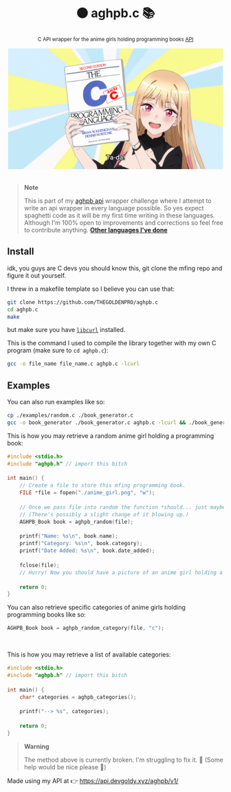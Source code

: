 <div align="center">

  # ⚫ aghpb.c 📚
  <sub>C API wrapper for the anime girls holding programming books [API](https://api.devgoldy.xyz/aghpb/v1/docs)</sub>

</div>

<div align="center">

  <img src="./assets/book_1.png" width="500px">

</div>

<br>

> **Note**
> 
> This is part of my [aghpb api](https://github.com/THEGOLDENPRO/aghpb_api) wrapper challenge where I attempt to write an api wrapper in every language possible. So yes expect spaghetti code as it will be my first time writing in these languages. Although I'm 100% open to improvements and corrections so feel free to contribute anything.
> **[Other languages I've done](https://github.com/THEGOLDENPRO/aghpb_api#-api-wrappers)**

## Install
idk, you guys are C devs you should know this, git clone the mfing repo and figure it out yourself.

I threw in a makefile template so I believe you can use that:
```sh
git clone https://github.com/THEGOLDENPRO/aghpb.c
cd aghpb.c
make
```
but make sure you have [``libcurl``](https://curl.se/libcurl/c/) installed.

This is the command I used to compile the library together with my own C program (make sure to ``cd aghpb.c``):
```sh
gcc -o file_name file_name.c aghpb.c -lcurl
```

## Examples
You can also run examples like so: 
```sh
cp ./examples/random.c ./book_generator.c
gcc -o book_generator ./book_generator.c aghpb.c -lcurl && ./book_generator
```

This is how you may retrieve a random anime girl holding a programming book:
```c
#include <stdio.h>
#include "aghpb.h" // import this bitch

int main() {
    // Create a file to store this mfing programming book.
    FILE *file = fopen("./anime_girl.png", "w");

    // Once we pass file into random the function *should... just maybe...* write to it. 
    // (There's possibly a slight change of it blowing up.)
    AGHPB_Book book = aghpb_random(file);

    printf("Name: %s\n", book.name);
    printf("Category: %s\n", book.category);
    printf("Date Added: %s\n", book.date_added);

    fclose(file);
    // Hurry! Now you should have a picture of an anime girl holding a programming book (please kill me it's 1AM rn and I'M GOING INSANE FROM WRITING C CODE!!! AHHHHHHHHHHH)

    return 0;
}
```
You can also retrieve specific categories of anime girls holding programming books like so:
```c
AGHPB_Book book = aghpb_random_category(file, "c");
```

<br>

This is how you may retrieve a list of available categories:
```c
#include <stdio.h>
#include "aghpb.h" // import this bitch

int main() {
    char* categories = aghpb_categories();

    printf("--> %s", categories);

    return 0;
}
```
> **Warning**
>
> The method above is currently broken. I'm struggling to fix it. 🫠 (Some help would be nice please 🙏)

Made using my API at 👉 https://api.devgoldy.xyz/aghpb/v1/
